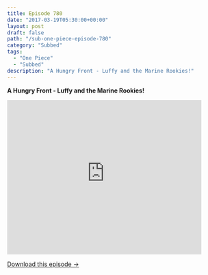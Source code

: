 ```yaml
---
title: Episode 780
date: "2017-03-19T05:30:00+00:00"
layout: post
draft: false
path: "/sub-one-piece-episode-780"
category: "Subbed"
tags:
  - "One Piece"
  - "Subbed"
description: "A Hungry Front - Luffy and the Marine Rookies!"
---
```


**A Hungry Front - Luffy and the Marine Rookies!**

<iframe width="640" height="360" src="https://www.rapidvideo.com/e/G6FRPGWCYF" frameborder="0" marginwidth=0 marginheight=0 scrolling=no allowfullscreen style="max-width:90%;"></iframe>

<a href="http://ouo.io/qs/eCodkFEQ?s=https://www.rapidvideo.com/d/G6FRPGWCYF" class="styled_a">Download this episode →</a>


